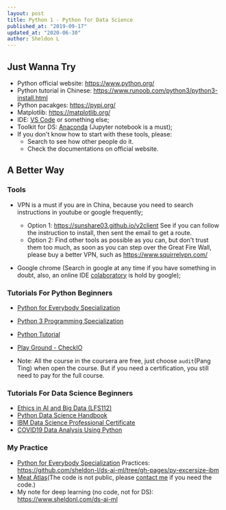 ```yaml
---
layout: post
title: Python 1 - Python for Data Science
published_at: "2019-09-17"
updated_at: "2020-06-30"
author: Sheldon L
---
```


## Just Wanna Try

- Python official website: <https://www.python.org/>
- Python tutorial in Chinese: <https://www.runoob.com/python3/python3-install.html>
- Python pacakges: <https://pypi.org/>
- Matplotlib: <https://matplotlib.org/>
- IDE: [VS Code](https://code.visualstudio.com/) or something else;
- Toolkit for DS: [Anaconda](https://www.anaconda.com/) (Jupyter notebook is a must);
- If you don't know how to start with these tools, please:
  - Search to see how other people do it.
  - Check the documentations on official website.

## A Better Way

### Tools

- VPN is a must if you are in China, because you need to search instructions in youtube or google frequently;
  - Option 1: <https://sunshare03.github.io/v2client> See if you can follow the instruction to install, then sent the email to get a route.
  - Option 2: Find other tools as possible as you can, but don't trust them too much, as soon as you can step over the Great Fire Wall, please buy a better VPN, such as <https://www.squirrelvpn.com/>

- Google chrome (Search in google at any time if you have something in doubt, also, an online IDE [colaboratory](https://colab.research.google.com/) is hold by google);

### Tutorials For Python Beginners

- [Python for Everybody Specialization](https://www.coursera.org/specializations/python)
- [Python 3 Programming Specialization](https://www.coursera.org/specializations/python-3-programming)
- [Python Tutorial](https://www.tutorialspoint.com/python/)
- [Play Ground - CheckIO](https://checkio.org/)

- Note: All the course in the coursera are free, just choose `audit`(Pang Ting) when open the course. But if you need a certification, you still need to pay for the full course.

### Tutorials For Data Science Beginners

- [Ethics in AI and Big Data (LFS112)](https://training.linuxfoundation.org/training/ethics-in-ai-and-big-data-lfs112/)
- [Python Data Science Handbook](https://github.com/sheldon-l/PythonDataScienceHandbook)
- [IBM Data Science Professional Certificate](https://www.coursera.org/professional-certificates/ibm-data-science)
- [COVID19 Data Analysis Using Python](https://www.coursera.org/projects/covid19-data-analysis-using-python)

### My Practice

- [Python for Everybody Specialization](https://www.coursera.org/specializations/python) Practices: <https://github.com/sheldon-l/ds-ai-ml/tree/gh-pages/py-excersize-ibm>
- [Meat Atlas](https://meatatlas.github.com)(The code is not public, please [contact me](https://sheldonl.com/about) if you need the code.)
- My note for deep learning (no code, not for DS): <https://www.sheldonl.com/ds-ai-ml>
